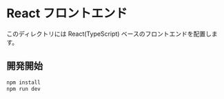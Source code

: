 # React フロントエンド

このディレクトリには React(TypeScript) ベースのフロントエンドを配置します。

## 開発開始
```bash
npm install
npm run dev
```
